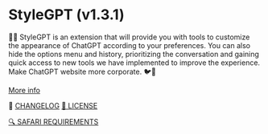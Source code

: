 # StyleGPT (v1.3.1)

🤖🧩 StyleGPT is an extension that will provide you with tools to customize the appearance of ChatGPT according to your preferences. You can also hide the options menu and history, prioritizing the conversation and gaining quick access to new tools we have implemented to improve the experience. Make ChatGPT website more corporate. 🐦🌈

[More info](https://github.com/pigeonposse/stylegpt)

📝 [CHANGELOG](https://github.com/pigeonposse/stylegpt/blob/main/CHANGELOG.md)
[📜 LICENSE](https://github.com/pigeonposse/stylegpt/blob/main/LICENSE)

[🔍 SAFARI REQUIREMENTS](https://github.com/pigeonposse/stylegpt/blob/main/docs/safari-unsigned-info.md)
